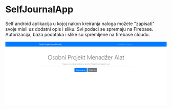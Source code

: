 # SelfJournalApp

Self android aplikacija u kojoj nakon kreiranja naloga možete "zapisati" svoje misli uz dodatni opis i sliku.
Svi podaci se spremaju na Firebase. Autorizacija, baza podataka i slike su spremljene na firebase cloudu.

![SLIKA](https://github.com/goranmaras/ToDo-Paner-App-FrontEnd/blob/master/Izrezak.PNG)

